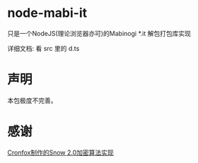 # node-mabi-it
只是一个NodeJS(理论浏览器亦可)的Mabinogi *.it 解包打包库实现

详细文档: 看 src 里的 d.ts

# 声明
本包极度不完善。

# 感谢 
[Cronfox制作的Snow 2.0加密算法实现](https://github.com/cronfox/snow2cipher)